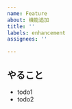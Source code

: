 ```yaml
---
name: Feature
about: 機能追加
title: ''
labels: enhancement
assignees: ''

---
```


## やること

- todo1
- todo2
